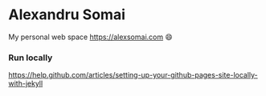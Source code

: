 # Alexandru Somai

My personal web space https://alexsomai.com :smile:

### Run locally

https://help.github.com/articles/setting-up-your-github-pages-site-locally-with-jekyll
